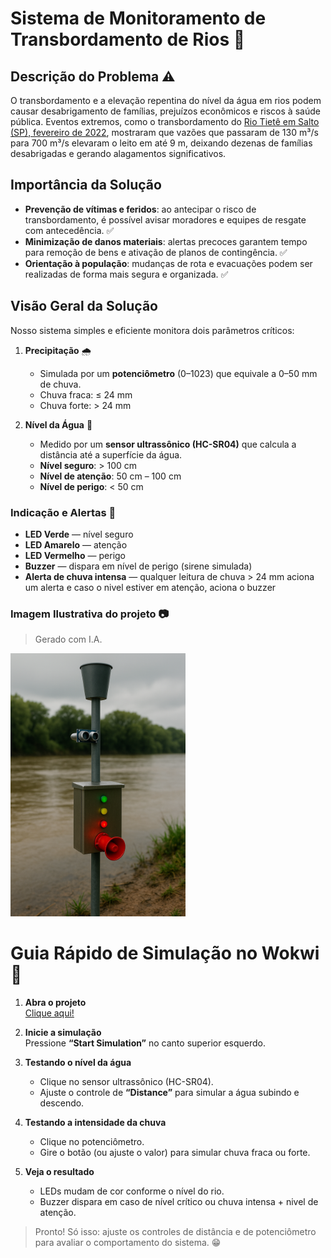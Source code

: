 # Sistema de Monitoramento de Transbordamento de Rios 📢

## Descrição do Problema ⚠️

O transbordamento e a elevação repentina do nível da água em rios podem causar desabrigamento de famílias, prejuízos econômicos e riscos à saúde pública. Eventos extremos, como o transbordamento do [Rio Tietê em Salto (SP), fevereiro de 2022](https://cultura.uol.com.br/noticias/46161_apos-fortes-chuvas-rio-tiete-transborda-em-cidades-do-interior-de-sao-paulo.html), mostraram que vazões que passaram de 130 m³/s para 700 m³/s elevaram o leito em até 9 m, deixando dezenas de famílias desabrigadas e gerando alagamentos significativos.

## Importância da Solução

- **Prevenção de vítimas e feridos**: ao antecipar o risco de transbordamento, é possível avisar moradores e equipes de resgate com antecedência. ✅
- **Minimização de danos materiais**: alertas precoces garantem tempo para remoção de bens e ativação de planos de contingência. ✅
- **Orientação à população**: mudanças de rota e evacuações podem ser realizadas de forma mais segura e organizada. ✅
 
## Visão Geral da Solução

Nosso sistema simples e eficiente monitora dois parâmetros críticos:

1. **Precipitação** 🌧️

   - Simulada por um **potenciômetro** (0–1023) que equivale a 0–50 mm de chuva.
   - Chuva fraca: ≤ 24 mm
   - Chuva forte: > 24 mm

2. **Nível da Água** 🌊
   - Medido por um **sensor ultrassônico (HC-SR04)** que calcula a distância até a superfície da água.
   - **Nível seguro**: > 100 cm
   - **Nível de atenção**: 50 cm – 100 cm
   - **Nível de perigo**: < 50 cm

### Indicação e Alertas 🚨

- **LED Verde** — nível seguro
- **LED Amarelo** — atenção
- **LED Vermelho** — perigo
- **Buzzer** — dispara em nível de perigo (sirene simulada)
- **Alerta de chuva intensa** — qualquer leitura de chuva > 24 mm aciona um alerta e caso o nivel estiver em atenção, aciona o buzzer
 
### Imagem Ilustrativa do projeto 📷
> Gerado com I.A.
<img src="./imagem-ilustrativa.png" width=280px/>


# Guia Rápido de Simulação no Wokwi 📒

1. **Abra o projeto**  
   <a href="https://wokwi.com/projects/432216818038467585" target="_blank" >Clique aqui!</a>

3. **Inicie a simulação**  
   Pressione **“Start Simulation”** no canto superior esquerdo.

4. **Testando o nível da água**

   - Clique no sensor ultrassônico (HC-SR04).
   - Ajuste o controle de **“Distance”** para simular a água subindo e descendo.

5. **Testando a intensidade da chuva**

   - Clique no potenciômetro.
   - Gire o botão (ou ajuste o valor) para simular chuva fraca ou forte.

6. **Veja o resultado**
   - LEDs mudam de cor conforme o nível do rio.
   - Buzzer dispara em caso de nível crítico ou chuva intensa + nivel de atenção.

> Pronto! Só isso: ajuste os controles de distância e de potenciômetro para avaliar o comportamento do sistema. 😁

